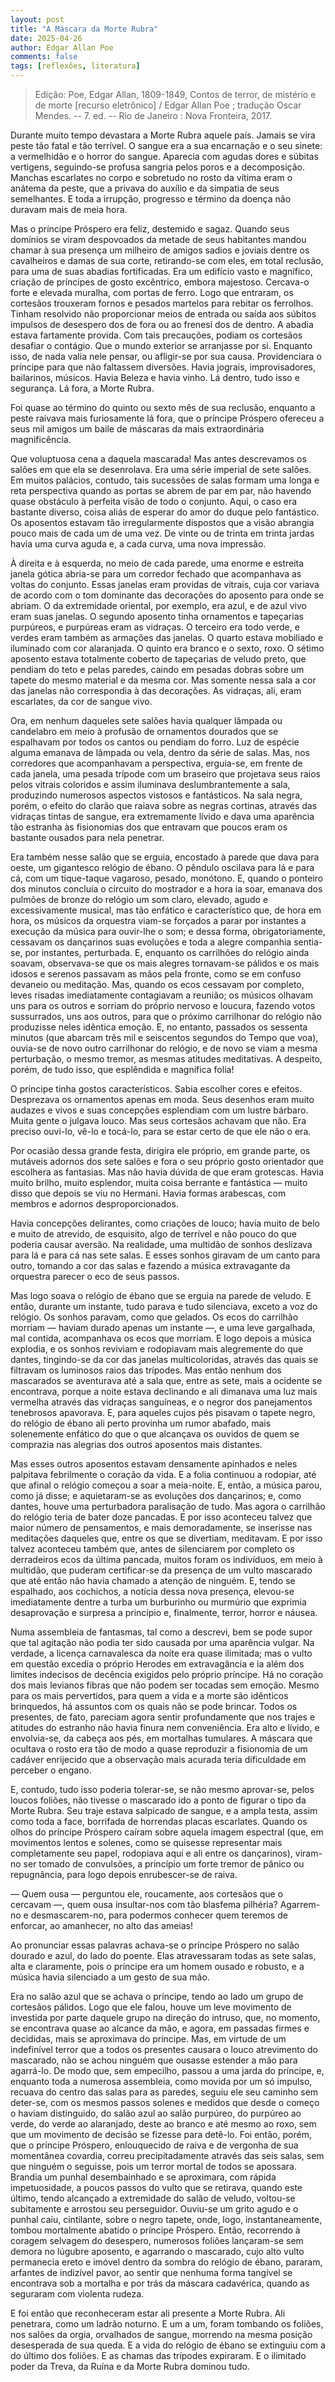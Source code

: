 ```yaml
---
layout: post
title: "A Máscara da Morte Rubra"
date: 2025-04-26
author: Edgar Allan Poe
comments: false
tags: [reflexões, literatura]
---
```


> Edição: Poe, Edgar Allan, 1809-1849, Contos de terror, de mistério e de morte [recurso eletrônico] / Edgar Allan Poe ; tradução Oscar Mendes. -- 7. ed. -- Rio de Janeiro : Nova Fronteira, 2017.


Durante muito tempo devastara a Morte Rubra aquele país. Jamais se vira peste tão fatal e tão terrível. O sangue era a sua encarnação e o seu sinete: a vermelhidão e o horror do sangue. Aparecia com agudas dores e súbitas vertigens, seguindo-se profusa sangria pelos poros e a decomposição. Manchas escarlates no corpo e sobretudo no rosto da vítima eram o anátema da peste, que a privava do auxílio e da simpatia de seus semelhantes. E toda a irrupção, progresso e término da doença não duravam mais de meia hora. 

Mas o príncipe Próspero era feliz, destemido e sagaz. Quando seus domínios se viram despovoados da metade de seus habitantes mandou chamar à sua presença um milheiro de amigos sadios e joviais dentre os cavalheiros e damas de sua corte, retirando-se com eles, em total reclusão, para uma de suas abadias fortificadas. Era um edifício vasto e magnífico, criação de príncipes de gosto excêntrico, embora majestoso. Cercava-o forte e elevada muralha, com portas de ferro. Logo que entraram, os cortesãos trouxeram fornos e pesados martelos para rebitar os ferrolhos. Tinham resolvido não proporcionar meios de entrada ou saída aos súbitos impulsos de desespero dos de fora ou ao frenesi dos de dentro. A abadia estava fartamente provida. Com tais precauções, podiam os cortesãos desafiar o contágio. Que o mundo exterior se arranjasse por si. Enquanto isso, de nada valia nele pensar, ou afligir-se por sua causa. Providenciara o príncipe para que não faltassem diversões. Havia jograis, improvisadores, bailarinos, músicos. Havia Beleza e havia vinho. Lá dentro, tudo isso e segurança. Lá fora, a Morte Rubra. 

Foi quase ao término do quinto ou sexto mês de sua reclusão, enquanto a peste raivava mais furiosamente lá fora, que o príncipe Próspero ofereceu a seus mil amigos um baile de máscaras da mais extraordinária magnificência.

Que voluptuosa cena a daquela mascarada! Mas antes descrevamos os salões em que ela se desenrolava. Era uma série imperial de sete salões. Em muitos palácios, contudo, tais sucessões de salas formam uma longa e reta perspectiva quando as portas se abrem de par em par, não havendo quase obstáculo à perfeita visão de todo o conjunto. Aqui, o caso era bastante diverso, coisa aliás de esperar do amor do duque pelo fantástico. Os aposentos estavam tão irregularmente dispostos que a visão abrangia pouco mais de cada um de uma vez. De vinte ou de trinta em trinta jardas havia uma curva aguda e, a cada curva, uma nova impressão. 

À direita e à esquerda, no meio de cada parede, uma enorme e estreita janela gótica abria-se para um corredor fechado que acompanhava as voltas do conjunto. Essas janelas eram providas de vitrais, cuja cor variava de acordo com o tom dominante das decorações do aposento para onde se abriam. O da extremidade oriental, por exemplo, era azul, e de azul vivo eram suas janelas. O segundo aposento tinha ornamentos e tapeçarias purpúreos, e purpúreas eram as vidraças. O terceiro era todo verde, e verdes eram também as armações das janelas. O quarto estava mobiliado e iluminado com cor alaranjada. O quinto era branco e o sexto, roxo. O sétimo aposento estava totalmente coberto de tapeçarias de veludo preto, que pendiam do teto e pelas paredes, caindo em pesadas dobras sobre um tapete do mesmo material e da mesma cor. Mas somente nessa sala a cor das janelas não correspondia à das decorações. As vidraças, ali, eram escarlates, da cor de sangue vivo. 

Ora, em nenhum daqueles sete salões havia qualquer lâmpada ou candelabro em meio à profusão de ornamentos dourados que se espalhavam por todos os cantos ou pendiam do forro. Luz de espécie alguma emanava de lâmpada ou vela, dentro da série de salas. Mas, nos corredores que acompanhavam a perspectiva, erguia-se, em frente de cada janela, uma pesada trípode com um braseiro que projetava seus raios pelos vitrais coloridos e assim iluminava deslumbrantemente a sala, produzindo numerosos aspectos vistosos e fantásticos. Na sala negra, porém, o efeito do clarão que raiava sobre as negras cortinas, através das vidraças tintas de sangue, era extremamente lívido e dava uma aparência tão estranha às fisionomias dos que entravam que poucos eram os bastante ousados para nela penetrar. 

Era também nesse salão que se erguia, encostado à parede que dava para oeste, um gigantesco relógio de ébano. O pêndulo oscilava para lá e para cá, com um tique-taque vagaroso, pesado, monótono. E, quando o ponteiro dos minutos concluía o circuito do mostrador e a hora ia soar, emanava dos pulmões de bronze do relógio um som claro, elevado, agudo e excessivamente musical, mas tão enfático e característico que, de hora em hora, os músicos da orquestra viam-se forçados a parar por instantes a execução da música para ouvir-lhe o som; e dessa forma, obrigatoriamente, cessavam os dançarinos suas evoluções e toda a alegre companhia sentia- se, por instantes, perturbada. E, enquanto os carrilhões do relógio ainda soavam, observava-se que os mais alegres tornavam-se pálidos e os mais idosos e serenos passavam as mãos pela fronte, como se em confuso devaneio ou meditação. Mas, quando os ecos cessavam por completo, leves risadas imediatamente contagiavam a reunião; os músicos olhavam uns para os outros e sorriam do próprio nervoso e loucura, fazendo votos sussurrados, uns aos outros, para que o próximo carrilhonar do relógio não produzisse neles idêntica emoção. E, no entanto, passados os sessenta minutos (que abarcam três mil e seiscentos segundos do Tempo que voa), ouvia-se de novo outro carrilhonar do relógio, e de novo se viam a mesma perturbação, o mesmo tremor, as mesmas atitudes meditativas. A despeito, porém, de tudo isso, que esplêndida e magnífica folia! 

O príncipe tinha gostos característicos. Sabia escolher cores e efeitos. Desprezava os ornamentos apenas em moda. Seus desenhos eram muito audazes e vivos e suas concepções esplendiam com um lustre bárbaro. Muita gente o julgava louco. Mas seus cortesãos achavam que não. Era preciso ouvi-lo, vê-lo e tocá-lo, para se estar certo de que ele não o era. 

Por ocasião dessa grande festa, dirigira ele próprio, em grande parte, os mutáveis adornos dos sete salões e fora o seu próprio gosto orientador que escolhera as fantasias. Mas não havia dúvida de que eram grotescas. Havia muito brilho, muito esplendor, muita coisa berrante e fantástica — muito disso que depois se viu no Hermani. Havia formas arabescas, com membros e adornos desproporcionados. 

Havia concepções delirantes, como criações de louco; havia muito de belo e muito de atrevido, de esquisito, algo de terrível e não pouco do que poderia causar aversão. Na realidade, uma multidão de sonhos deslizava para lá e para cá nas sete salas. E esses sonhos giravam de um canto para outro, tomando a cor das salas e fazendo a música extravagante da orquestra parecer o eco de seus passos. 

Mas logo soava o relógio de ébano que se erguia na parede de veludo. E então, durante um instante, tudo parava e tudo silenciava, exceto a voz do relógio. Os sonhos paravam, como que gelados. Os ecos do carrilhão morriam — haviam durado apenas um instante —, e uma leve gargalhada, mal contida, acompanhava os ecos que morriam. E logo depois a música explodia, e os sonhos reviviam e rodopiavam mais alegremente do que dantes, tingindo-se da cor das janelas multicoloridas, através das quais se filtravam os luminosos raios das trípodes. Mas então nenhum dos mascarados se aventurava até a sala que, entre as sete, mais a ocidente se encontrava, porque a noite estava declinando e ali dimanava uma luz mais vermelha através das vidraças sanguíneas, e o negror dos panejamentos tenebrosos apavorava. E, para aqueles cujos pés pisavam o tapete negro, do relógio de ébano ali perto provinha um rumor abafado, mais solenemente enfático do que o que alcançava os ouvidos de quem se comprazia nas alegrias dos outros aposentos mais distantes. 

Mas esses outros aposentos estavam densamente apinhados e neles palpitava febrilmente o coração da vida. E a folia continuou a rodopiar, até que afinal o relógio começou a soar a meia-noite. E, então, a música parou, como já disse; e aquietaram-se as evoluções dos dançarinos; e, como dantes, houve uma perturbadora paralisação de tudo. Mas agora o carrilhão do relógio teria de bater doze pancadas. E por isso aconteceu talvez que maior número de pensamentos, e mais demoradamente, se inserisse nas meditações daqueles que, entre os que se divertiam, meditavam. E por isso talvez aconteceu também que, antes de silenciarem por completo os derradeiros ecos da última pancada, muitos foram os indivíduos, em meio à multidão, que puderam certificar-se da presença de um vulto mascarado que até então não havia chamado a atenção de ninguém. E, tendo se espalhado, aos cochichos, a notícia dessa nova presença, elevou-se imediatamente dentre a turba um burburinho ou murmúrio que exprimia desaprovação e surpresa a princípio e, finalmente, terror, horror e náusea. 

Numa assembleia de fantasmas, tal como a descrevi, bem se pode supor que tal agitação não podia ter sido causada por uma aparência vulgar. Na verdade, a licença carnavalesca da noite era quase ilimitada; mas o vulto em questão excedia o próprio Herodes em extravagância e ia além dos limites indecisos de decência exigidos pelo próprio príncipe. Há no coração dos mais levianos fibras que não podem ser tocadas sem emoção. Mesmo para os mais pervertidos, para quem a vida e a morte são idênticos brinquedos, há assuntos com os quais não se pode brincar. Todos os presentes, de fato, pareciam agora sentir profundamente que nos trajes e atitudes do estranho não havia finura nem conveniência. Era alto e lívido, e envolvia-se, da cabeça aos pés, em mortalhas tumulares. A máscara que ocultava o rosto era tão de modo a quase reproduzir a fisionomia de um cadáver enrijecido que a observação mais acurada teria dificuldade em perceber o engano. 

E, contudo, tudo isso poderia tolerar-se, se não mesmo aprovar-se, pelos loucos foliões, não tivesse o mascarado ido a ponto de figurar o tipo da Morte Rubra. Seu traje estava salpicado de sangue, e a ampla testa, assim como toda a face, borrifada de horrendas placas escarlates. Quando os olhos do príncipe Próspero caíram sobre aquela imagem espectral (que, em movimentos lentos e solenes, como se quisesse representar mais completamente seu papel, rodopiava aqui e ali entre os dançarinos), viram- no ser tomado de convulsões, a princípio um forte tremor de pânico ou repugnância, para logo depois enrubescer-se de raiva. 

— Quem ousa — perguntou ele, roucamente, aos cortesãos que o cercavam —, quem ousa insultar-nos com tão blasfema pilhéria? Agarrem- no e desmascarem-no, para podermos conhecer quem teremos de enforcar, ao amanhecer, no alto das ameias! 

Ao pronunciar essas palavras achava-se o príncipe Próspero no salão dourado e azul, do lado do poente. Elas atravessaram todas as sete salas, alta e claramente, pois o príncipe era um homem ousado e robusto, e a música havia silenciado a um gesto de sua mão. 

Era no salão azul que se achava o príncipe, tendo ao lado um grupo de cortesãos pálidos. Logo que ele falou, houve um leve movimento de investida por parte daquele grupo na direção do intruso, que, no momento, se encontrava quase ao alcance da mão, e agora, em passadas firmes e decididas, mais se aproximava do príncipe. Mas, em virtude de um indefinível terror que a todos os presentes causara o louco atrevimento do mascarado, não se achou ninguém que ousasse estender a mão para agarrá-lo. De modo que, sem empecilho, passou a uma jarda do príncipe, e, enquanto toda a numerosa assembleia, como movida por um só impulso, recuava do centro das salas para as paredes, seguiu ele seu caminho sem deter-se, com os mesmos passos solenes e medidos que desde o começo o haviam distinguido, do salão azul ao salão purpúreo, do purpúreo ao verde, do verde ao alaranjado, deste ao branco e até mesmo ao roxo, sem que um movimento de decisão se fizesse para detê-lo. Foi então, porém, que o príncipe Próspero, enlouquecido de raiva e de vergonha de sua momentânea covardia, correu precipitadamente através das seis salas, sem que ninguém o seguisse, pois um terror mortal de todos se apossara. Brandia um punhal desembainhado e se aproximara, com rápida impetuosidade, a poucos passos do vulto que se retirava, quando este último, tendo alcançado a extremidade do salão de veludo, voltou-se subitamente e arrostou seu perseguidor. Ouviu-se um grito agudo e o punhal caiu, cintilante, sobre o negro tapete, onde, logo, instantaneamente, tombou mortalmente abatido o príncipe Próspero. Então, recorrendo à coragem selvagem do desespero, numerosos foliões lançaram-se sem demora no lúgubre aposento, e agarrando o mascarado, cujo alto vulto permanecia ereto e imóvel dentro da sombra do relógio de ébano, pararam, arfantes de indizível pavor, ao sentir que nenhuma forma tangível se encontrava sob a mortalha e por trás da máscara cadavérica, quando as seguraram com violenta rudeza. 

E foi então que reconheceram estar ali presente a Morte Rubra. Ali penetrara, como um ladrão noturno. E um a um, foram tombando os foliões, nos salões da orgia, orvalhados de sangue, morrendo na mesma posição desesperada de sua queda. E a vida do relógio de ébano se extinguiu com a do último dos foliões. E as chamas das trípodes expiraram. E o ilimitado poder da Treva, da Ruína e da Morte Rubra dominou tudo.